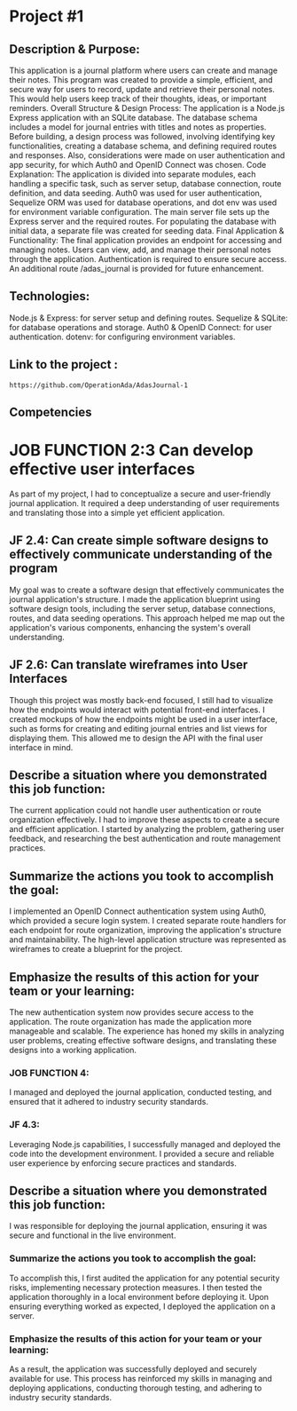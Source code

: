 # Project #1

## Description & Purpose:
This application is a journal platform where users can create and manage their notes. This program was created to provide a simple, efficient, and secure way for users to record, update and retrieve their personal notes. This would help users keep track of their thoughts, ideas, or important reminders.
Overall Structure & Design Process: The application is a Node.js Express application with an SQLite database. The database schema includes a model for journal entries with titles and notes as properties. Before building, a design process was followed, involving identifying key functionalities, creating a database schema, and defining required routes and responses. Also, considerations were made on user authentication and app security, for which Auth0 and OpenID Connect was chosen.
Code Explanation: The application is divided into separate modules, each handling a specific task, such as server setup, database connection, route definition, and data seeding. Auth0 was used for user authentication, Sequelize ORM was used for database operations, and dot env was used for environment variable configuration. The main server file sets up the Express server and the required routes. For populating the database with initial data, a separate file was created for seeding data.
 Final Application & Functionality: The final application provides an endpoint for accessing and managing notes. Users can view, add, and manage their personal notes through the application. Authentication is required to ensure secure access. An additional route /adas_journal is provided for future enhancement.

## Technologies:

  Node.js & Express: for server setup and defining routes.
  Sequelize & SQLite: for database operations and storage.
  Auth0 & OpenID Connect: for user authentication.
  dotenv: for configuring environment variables.

## Link to the project : 
	https://github.com/OperationAda/AdasJournal-1

## Competencies

# JOB FUNCTION 2:3 Can develop effective user interfaces				
As part of my project, I had to conceptualize a secure and user-friendly journal application. It required a deep understanding of user requirements and translating those into a simple yet efficient application.
## JF 2.4: Can create simple software designs to effectively communicate understanding of the program				
My goal was to create a software design that effectively communicates the journal application's structure. I made the application blueprint using software design tools, including the server setup, database connections, routes, and data seeding operations. This approach helped me map out the application's various components, enhancing the system's overall understanding.
## JF 2.6: Can translate wireframes into User Interfaces				
Though this project was mostly back-end focused, I still had to visualize how the endpoints would interact with potential front-end interfaces. I created mockups of how the endpoints might be used in a user interface, such as forms for creating and editing journal entries and list views for displaying them. This allowed me to design the API with the final user interface in mind.

## Describe a situation where you demonstrated this job function:
The current application could not handle user authentication or route organization effectively. I had to improve these aspects to create a secure and efficient application. I started by analyzing the problem, gathering user feedback, and researching the best authentication and route management practices.

## Summarize the actions you took to accomplish the goal:
I implemented an OpenID Connect authentication system using Auth0, which provided a secure login system. I created separate route handlers for each endpoint for route organization, improving the application's structure and maintainability. The high-level application structure was represented as wireframes to create a blueprint for the project.

## Emphasize the results of this action for your team or your learning:
The new authentication system now provides secure access to the application. The route organization has made the application more manageable and scalable. The experience has honed my skills in analyzing user problems, creating effective software designs, and translating these designs into a working application.

### JOB FUNCTION 4:
I managed and deployed the journal application, conducted testing, and ensured that it adhered to industry security standards.
### JF 4.3: 
Leveraging Node.js capabilities, I successfully managed and deployed the code into the development environment. I provided a secure and reliable user experience by enforcing secure practices and standards.

## Describe a situation where you demonstrated this job function:
I was responsible for deploying the journal application, ensuring it was secure and functional in the live environment.

### Summarize the actions you took to accomplish the goal:
To accomplish this, I first audited the application for any potential security risks, implementing necessary protection measures. I then tested the application thoroughly in a local environment before deploying it. Upon ensuring everything worked as expected, I deployed the application on a server.

### Emphasize the results of this action for your team or your learning:
As a result, the application was successfully deployed and securely available for use. This process has reinforced my skills in managing and deploying applications, conducting thorough testing, and adhering to industry security standards.



